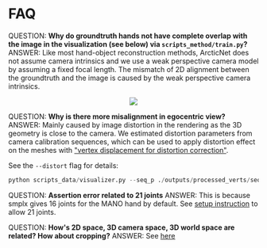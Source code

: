 # FAQ

QUESTION: **Why do groundtruth hands not have complete overlap with the image in the visualization (see below) via `scripts_method/train.py`?**
ANSWER: Like most hand-object reconstruction methods, ArcticNet does not assume camera intrinsics and we use a weak perspective camera model by assuming a fixed focal length. The mismatch of 2D alignment between the groundtruth and the image is caused by the weak perspective camera intrinsics.


<p align="center">
  <img src="./static/misalignment.png"/>
</p>

QUESTION: **Why is there more misalignment in egocentric view?**
ANSWER: Mainly caused by image distortion in the rendering as the 3D geometry is close to the camera. We estimated distortion parameters from camera calibration sequences, which can be used to apply distortion effect on the meshes with ["vertex displacement for distortion correction"](https://stackoverflow.com/questions/44489686/camera-lens-distortion-in-opengl).

See the `--distort` flag for details:

```python
python scripts_data/visualizer.py --seq_p ./outputs/processed_verts/seqs/s01/capsulemachine_use_01.npy --object --mano --view_idx 0 --distort
```

QUESTION: **Assertion error related to 21 joints**
ANSWER: This is because smplx gives 16 joints for the MANO hand by default. See [setup instruction](setup.md) to allow 21 joints.


QUESTION: **How's 2D space, 3D camera space, 3D world space are related? How about cropping?**
ANSWER: See [here](https://github.com/zc-alexfan/arctic/issues/29#issuecomment-1751657365)

